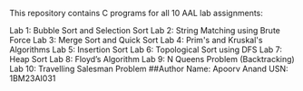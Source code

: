 This repository contains C programs for all 10 AAL lab assignments:

Lab 1: Bubble Sort and Selection Sort
Lab 2: String Matching using Brute Force
Lab 3: Merge Sort and Quick Sort
Lab 4: Prim's and Kruskal's Algorithms
Lab 5: Insertion Sort
Lab 6: Topological Sort using DFS
Lab 7: Heap Sort
Lab 8: Floyd’s Algorithm
Lab 9: N Queens Problem (Backtracking)
Lab 10: Travelling Salesman Problem
##Author
Name: Apoorv Anand
USN: 1BM23AI031

